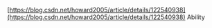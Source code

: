 [https://blog.csdn.net/howard2005/article/details/122540938](https://blog.csdn.net/howard2005/article/details/122540938) Ability